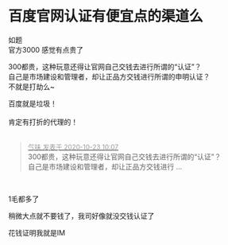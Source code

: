 # 百度官网认证有便宜点的渠道么


如题<br />
官方3000 感觉有点贵了

300都贵，这种玩意还得让官网自己交钱去进行所谓的“认证”？<br />
自己是市场建设和管理者，却让正品方交钱进行所谓的申明认证？<br />
不就是打劫么~

百度就是垃圾！<br />
<br />
肯定有打折的代理的！<br />
<br />
<img src="static/image/smiley/default/time.gif" smilieid="15" border="0" alt="" /><img src="static/image/smiley/default/time.gif" smilieid="15" border="0" alt="" /><img src="static/image/smiley/default/time.gif" smilieid="15" border="0" alt="" />

<div class="quote"><blockquote><font size="2"><a href="https://www.hostloc.com/forum.php?mod=redirect&amp;goto=findpost&amp;pid=9339709&amp;ptid=757492" target="_blank"><font color="#999999">气味 发表于 2020-10-23 10:07</font></a></font><br />
300都贵，这种玩意还得让官网自己交钱去进行所谓的“认证”？<br />
自己是市场建设和管理者，却让正品方交钱进行 ...</blockquote></div><br />
<img id="aimg_Qk9iC" onclick="zoom(this, this.src, 0, 0, 0)" class="zoom" src="https://face.zhaoxi.org/upload/2019/09/20190901231044_67024.jpg?%E5%B0%B1%E8%BF%99%E6%A0%B7.jpg" onmouseover="img_onmouseoverfunc(this)" onload="thumbImg(this)" border="0" alt="" />

1毛都多了

稍微大点就不要钱了，我司好像就没交钱认证了

花钱证明我就是IM
